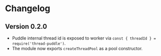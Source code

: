 # Changelog
## Version 0.2.0
- Puddle internal thread id is exposed to worker via `const { threadId } = require('thread-puddle')`.
- The module now exports `createThreadPool` as a pool constructor.